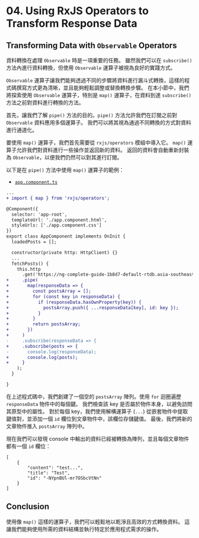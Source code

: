 # 04. Using RxJS Operators to Transform Response Data

## Transforming Data with `Observable` Operators

資料轉換在處理 `Observable` 時是一項重要的任務。 雖然我們可以在 `subscribe()` 方法內進行資料轉換，但使用 `Observable` 運算子被視為良好的實踐方式。

`Observable` 運算子讓我們能夠透過不同的步驟將資料進行漏斗式轉換，這樣的程式碼撰寫方式更為清晰，並且能夠輕鬆調整或替換轉換步驟。 在本小節中，我們將探索使用 `Observable` 運算子，特別是 `map()` 運算子，在資料到達 `subscribe()` 方法之前對資料進行轉換的方法。

首先，讓我們了解 `pipe()` 方法的目的。`pipe()` 方法允許我們在訂閱之前對 `Observable` 資料應用多個運算子。 我們可以將其視為通過不同轉換的方式對資料進行通道化。

要使用 `map()` 運算子，我們首先需要從 `rxjs/operators` 模組中導入它。 `map()` 運算子允許我們對資料進行一些操作並返回新的資料。 返回的資料會自動重新封裝為 `Observable`，以便我們仍然可以對其進行訂閱。

以下是在 `pipe()` 方法中使用 `map()` 運算子的範例：

- [`app.component.ts`](../../http-app/src/app/app.component.ts)

```diff
...
+ import { map } from 'rxjs/operators';

@Component({
  selector: 'app-root',
  templateUrl: './app.component.html',
  styleUrls: ['./app.component.css']
})
export class AppComponent implements OnInit {
  loadedPosts = [];

  constructor(private http: HttpClient) {}
  ...
  fetchPosts() {
    this.http
      .get('https://ng-complete-guide-1b8d7-default-rtdb.asia-southeast1.firebasedatabase.app/posts.json')
+     .pipe(
+       map(responseData => {
+         const postsArray = [];
+         for (const key in responseData) {
+           if (responseData.hasOwnProperty(key)) {
+             postsArray.push({ ...responseData[key], id: key });
+           }
+         }
+         return postsArray;
+       })
+     )
-     .subscribe(responseData => {
+     .subscribe(posts => {
-       console.log(responseData);
+       console.log(posts);
+     }
    );
  }

}
```

在上述程式碼中，我們創建了一個空的 `postsArray` 陣列。使用 `for` 迴圈遍歷 `responseData` 物件中的每個鍵。 我們檢查該 key 是否屬於物件本身，以避免訪問其原型中的屬性。 對於每個 key，我們使用解構運算子 (`...`) 從嵌套物件中提取鍵值對，並添加一個 `id` 欄位到文章物件中，該欄位存儲鍵值。 最後，我們將新的文章物件推入 `postsArray` 陣列中。

現在我們可以發現 console 中輸出的資料已經被轉換為陣列，並且每個文章物件都有一個 `id` 欄位：

```
[
    {
        "content": "test...",
        "title": "Test",
        "id": "-NYpnBUl-mr7OSbcVtNn"
    }
]
```

## Conclusion

使用像 `map()` 這樣的運算子，我們可以輕鬆地以乾淨且高效的方式轉換資料。 這讓我們能夠使用所需的資料結構並執行特定於應用程式需求的操作。